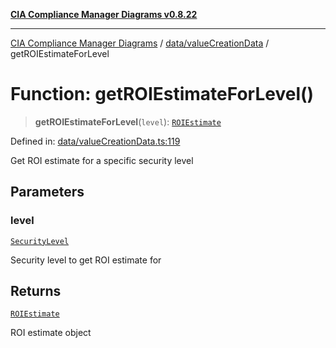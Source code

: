 [**CIA Compliance Manager Diagrams v0.8.22**](../../../README.md)

***

[CIA Compliance Manager Diagrams](../../../modules.md) / [data/valueCreationData](../README.md) / getROIEstimateForLevel

# Function: getROIEstimateForLevel()

> **getROIEstimateForLevel**(`level`): [`ROIEstimate`](../../../types/interfaces/ROIEstimate.md)

Defined in: [data/valueCreationData.ts:119](https://github.com/Hack23/cia-compliance-manager/blob/5eebba14bef5523072dd8c486c1cd0c7c18766fc/src/data/valueCreationData.ts#L119)

Get ROI estimate for a specific security level

## Parameters

### level

[`SecurityLevel`](../../../types/cia/type-aliases/SecurityLevel.md)

Security level to get ROI estimate for

## Returns

[`ROIEstimate`](../../../types/interfaces/ROIEstimate.md)

ROI estimate object
